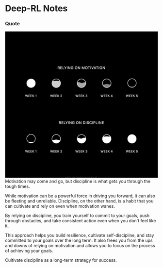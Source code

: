 # Deep-RL Notes

### Quote
![Motivation < Discipline](./learn.jpg)
Motivation may come and go, but discipline is what gets you through the tough times.

While motivation can be a powerful force in driving you forward, it can also be fleeting and unreliable. Discipline, on the other hand, is a habit that you can cultivate and rely on even when motivation wanes.

By relying on discipline, you train yourself to commit to your goals, push through obstacles, and take consistent action even when you don't feel like it.

This approach helps you build resilience, cultivate self-discipline, and stay committed to your goals over the long term. It also frees you from the ups and downs of relying on motivation and allows you to focus on the process of achieving your goals.

Cultivate discipline as a long-term strategy for success.
